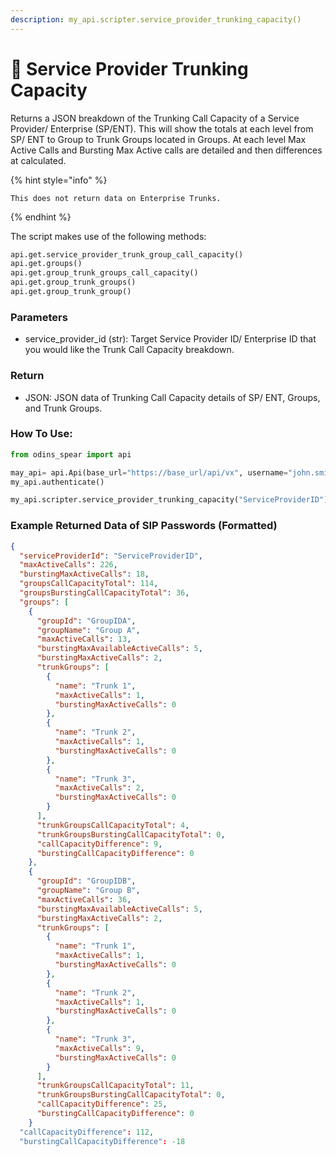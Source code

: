 ```yaml
---
description: my_api.scripter.service_provider_trunking_capacity()
---
```


# 📜 Service Provider Trunking Capacity

Returns a JSON breakdown of the Trunking Call Capacity of a Service Provider/ Enterprise (SP/ENT). This will show the totals at each level from SP/ ENT to Group to Trunk Groups located in Groups. At each level Max Active Calls and Bursting Max Active calls are detailed and then differences at calculated.

{% hint style="info" %}
```
This does not return data on Enterprise Trunks.
```
{% endhint %}

The script makes use of the following methods:

```python
api.get.service_provider_trunk_group_call_capacity()
api.get.groups()
api.get.group_trunk_groups_call_capacity()
api.get.group_trunk_groups()
api.get.group_trunk_group()
```

### Parameters&#x20;

* service\_provider\_id (str): Target Service Provider ID/ Enterprise ID that you would like the Trunk Call Capacity breakdown.

### Return

* JSON:  JSON data of Trunking Call Capacity details of SP/ ENT, Groups, and Trunk Groups.

### How To Use:

```python
from odins_spear import api

may_api= api.Api(base_url="https://base_url/api/vx", username="john.smith", password="ODIN_INSTANCE_1")
my_api.authenticate()

my_api.scripter.service_provider_trunking_capacity("ServiceProviderID")
```

### Example Returned Data of SIP Passwords (Formatted)

```json
{
  "serviceProviderId": "ServiceProviderID",
  "maxActiveCalls": 226,
  "burstingMaxActiveCalls": 18,
  "groupsCallCapacityTotal": 114,
  "groupsBurstingCallCapacityTotal": 36,
  "groups": [
    {
      "groupId": "GroupIDA",
      "groupName": "Group A",
      "maxActiveCalls": 13,
      "burstingMaxAvailableActiveCalls": 5,
      "burstingMaxActiveCalls": 2,
      "trunkGroups": [
        {
          "name": "Trunk 1",
          "maxActiveCalls": 1,
          "burstingMaxActiveCalls": 0
        },
        {
          "name": "Trunk 2",
          "maxActiveCalls": 1,
          "burstingMaxActiveCalls": 0
        },
        {
          "name": "Trunk 3",
          "maxActiveCalls": 2,
          "burstingMaxActiveCalls": 0
        }
      ],
      "trunkGroupsCallCapacityTotal": 4,
      "trunkGroupsBurstingCallCapacityTotal": 0,
      "callCapacityDifference": 9,
      "burstingCallCapacityDifference": 0
    },
    {
      "groupId": "GroupIDB",
      "groupName": "Group B",
      "maxActiveCalls": 36,
      "burstingMaxAvailableActiveCalls": 5,
      "burstingMaxActiveCalls": 2,
      "trunkGroups": [
        {
          "name": "Trunk 1",
          "maxActiveCalls": 1,
          "burstingMaxActiveCalls": 0
        },
        {
          "name": "Trunk 2",
          "maxActiveCalls": 1,
          "burstingMaxActiveCalls": 0
        },
        {
          "name": "Trunk 3",
          "maxActiveCalls": 9,
          "burstingMaxActiveCalls": 0
        }
      ],
      "trunkGroupsCallCapacityTotal": 11,
      "trunkGroupsBurstingCallCapacityTotal": 0,
      "callCapacityDifference": 25,
      "burstingCallCapacityDifference": 0
    }
  "callCapacityDifference": 112,
  "burstingCallCapacityDifference": -18
```
